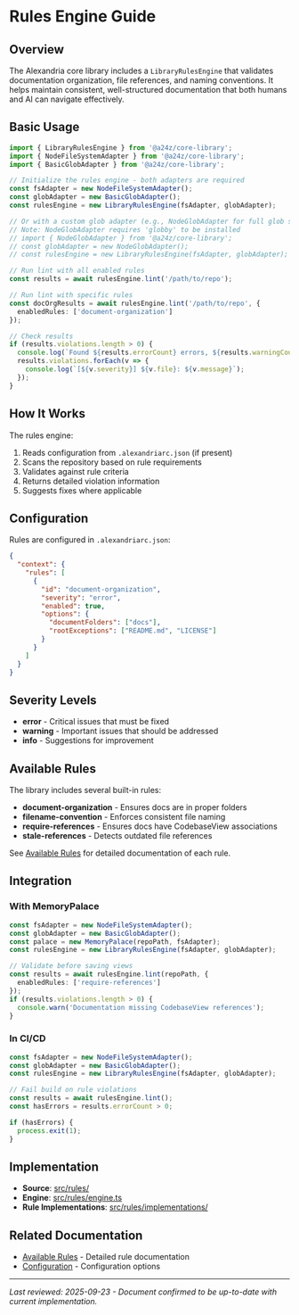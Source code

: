 # Rules Engine Guide

## Overview

The Alexandria core library includes a `LibraryRulesEngine` that validates documentation organization, file references, and naming conventions. It helps maintain consistent, well-structured documentation that both humans and AI can navigate effectively.

## Basic Usage

```typescript
import { LibraryRulesEngine } from '@a24z/core-library';
import { NodeFileSystemAdapter } from '@a24z/core-library';
import { BasicGlobAdapter } from '@a24z/core-library';

// Initialize the rules engine - both adapters are required
const fsAdapter = new NodeFileSystemAdapter();
const globAdapter = new BasicGlobAdapter();
const rulesEngine = new LibraryRulesEngine(fsAdapter, globAdapter);

// Or with a custom glob adapter (e.g., NodeGlobAdapter for full glob support)
// Note: NodeGlobAdapter requires 'globby' to be installed
// import { NodeGlobAdapter } from '@a24z/core-library';
// const globAdapter = new NodeGlobAdapter();
// const rulesEngine = new LibraryRulesEngine(fsAdapter, globAdapter);

// Run lint with all enabled rules
const results = await rulesEngine.lint('/path/to/repo');

// Run lint with specific rules
const docOrgResults = await rulesEngine.lint('/path/to/repo', {
  enabledRules: ['document-organization']
});

// Check results
if (results.violations.length > 0) {
  console.log(`Found ${results.errorCount} errors, ${results.warningCount} warnings`);
  results.violations.forEach(v => {
    console.log(`[${v.severity}] ${v.file}: ${v.message}`);
  });
}
```

## How It Works

The rules engine:
1. Reads configuration from `.alexandriarc.json` (if present)
2. Scans the repository based on rule requirements
3. Validates against rule criteria
4. Returns detailed violation information
5. Suggests fixes where applicable

## Configuration

Rules are configured in `.alexandriarc.json`:

```json
{
  "context": {
    "rules": [
      {
        "id": "document-organization",
        "severity": "error",
        "enabled": true,
        "options": {
          "documentFolders": ["docs"],
          "rootExceptions": ["README.md", "LICENSE"]
        }
      }
    ]
  }
}
```

## Severity Levels

- **error** - Critical issues that must be fixed
- **warning** - Important issues that should be addressed
- **info** - Suggestions for improvement

## Available Rules

The library includes several built-in rules:

- **document-organization** - Ensures docs are in proper folders
- **filename-convention** - Enforces consistent file naming
- **require-references** - Ensures docs have CodebaseView associations
- **stale-references** - Detects outdated file references

See [Available Rules](available-rules.md) for detailed documentation of each rule.

## Integration

### With MemoryPalace

```typescript
const fsAdapter = new NodeFileSystemAdapter();
const globAdapter = new BasicGlobAdapter();
const palace = new MemoryPalace(repoPath, fsAdapter);
const rulesEngine = new LibraryRulesEngine(fsAdapter, globAdapter);

// Validate before saving views
const results = await rulesEngine.lint(repoPath, {
  enabledRules: ['require-references']
});
if (results.violations.length > 0) {
  console.warn('Documentation missing CodebaseView references');
}
```

### In CI/CD

```typescript
const fsAdapter = new NodeFileSystemAdapter();
const globAdapter = new BasicGlobAdapter();
const rulesEngine = new LibraryRulesEngine(fsAdapter, globAdapter);

// Fail build on rule violations
const results = await rulesEngine.lint();
const hasErrors = results.errorCount > 0;

if (hasErrors) {
  process.exit(1);
}
```

## Implementation

- **Source**: [src/rules/](src/rules/)
- **Engine**: [src/rules/engine.ts](src/rules/engine.ts)
- **Rule Implementations**: [src/rules/implementations/](src/rules/implementations/)

## Related Documentation

- [Available Rules](available-rules.md) - Detailed rule documentation
- [Configuration](adapter-architecture.md) - Configuration options

---
*Last reviewed: 2025-09-23 - Document confirmed to be up-to-date with current implementation.*